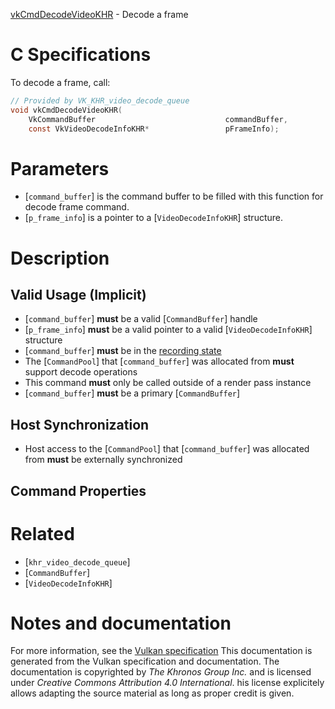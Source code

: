 [vkCmdDecodeVideoKHR](https://www.khronos.org/registry/vulkan/specs/1.3-extensions/man/html/vkCmdDecodeVideoKHR.html) - Decode a frame

# C Specifications
To decode a frame, call:
```c
// Provided by VK_KHR_video_decode_queue
void vkCmdDecodeVideoKHR(
    VkCommandBuffer                             commandBuffer,
    const VkVideoDecodeInfoKHR*                 pFrameInfo);
```

# Parameters
- [`command_buffer`] is the command buffer to be filled with this function for decode frame command.
- [`p_frame_info`] is a pointer to a [`VideoDecodeInfoKHR`] structure.

# Description
## Valid Usage (Implicit)
-  [`command_buffer`] **must**  be a valid [`CommandBuffer`] handle
-  [`p_frame_info`] **must**  be a valid pointer to a valid [`VideoDecodeInfoKHR`] structure
-  [`command_buffer`] **must**  be in the [recording state]()
-    The [`CommandPool`] that [`command_buffer`] was allocated from  **must**  support decode operations
-    This command  **must**  only be called outside of a render pass instance
-  [`command_buffer`] **must**  be a primary [`CommandBuffer`]

## Host Synchronization
- Host access to the [`CommandPool`] that [`command_buffer`] was allocated from  **must**  be externally synchronized

## Command Properties

# Related
- [`khr_video_decode_queue`]
- [`CommandBuffer`]
- [`VideoDecodeInfoKHR`]

# Notes and documentation
For more information, see the [Vulkan specification](https://www.khronos.org/registry/vulkan/specs/1.3-extensions/html/vkspec.html)
This documentation is generated from the Vulkan specification and documentation.
The documentation is copyrighted by *The Khronos Group Inc.* and is licensed under *Creative Commons Attribution 4.0 International*.
his license explicitely allows adapting the source material as long as proper credit is given.
        